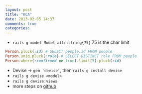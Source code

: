 ```yaml
---
layout: post
title: "KCA"
date: 2013-02-05 14:37
comments: true
categories: 
---
```


  - `rails g model Model attr:string{75}` 75 is the char limit

```ruby
Person.pluck(:id) # SELECT people.id FROM people
Person.uniq.pluck(:role) # SELECT DISTINCT role FROM people
Person.where(:confirmed => true).limit(5).pluck(:id)
```

  - Devise -> `gem 'devise'`, then `rails g install devise`
  - `rails g devise <model>`
  - `rails g devise:views`
  - more steps on [github](https://github.com/carrot/hw-packages-private/blob/master/devise.rb)